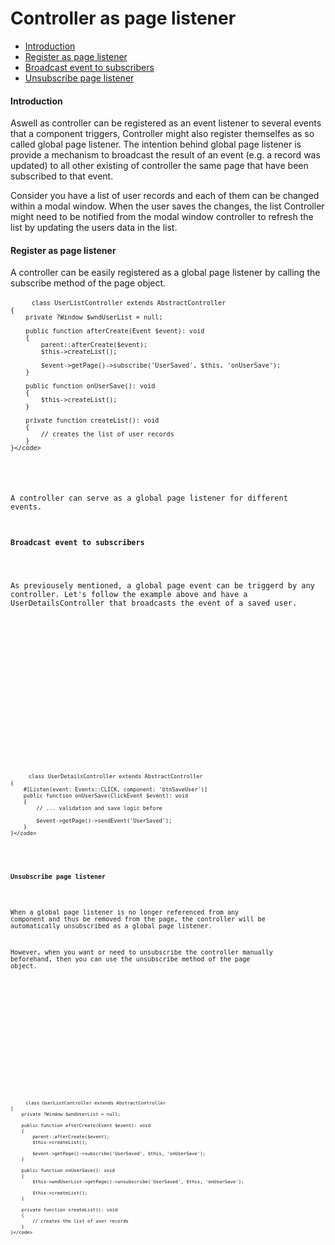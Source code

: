 <h1 class="doc-title">Controller as page listener</h1>

- [Introduction](#introduction)
- [Register as page listener](#register-page-listener)
- [Broadcast event to subscribers](#broadcast-event)
- [Unsubscribe page listener](#unsubscribe-page-listener)

<h4><a id="#introduction">Introduction</a></h4>

Aswell as controller can be registered as an event listener to several events that a component triggers, Controller might also register themselfes as so called global page listener. The intention behind global page listener is provide a mechanism to broadcast the result of an event (e.g. a record was updated) to all other existing of controller the same page that have been subscribed to that event.

Consider you have a list of user records and each of them can be changed within a modal window. When the user saves the changes, the list Controller might need to be notified from the modal window controller to refresh the list by updating the users data in the list.

<h4><a id="#register-page-listener">Register as page listener</a></h4>

A controller can be easily registered as a global page listener by calling the subscribe method of the page object.

<div class="code-header">
	<div class="container-fluid">
		<div class="row">
          <div class="button red"></div>
          <div class="button yellow"></div>
          <div class="button green"></div>
        </div>
    </div>
</div>
<pre class="code-white line-numbers language-php">
	<code class="imp-code language-php"><?php
	namespace App\Controller;
    use Impulse\ImpulseBundle\Controller\AbstractController;
    use Impulse\ImpulseBundle\Execution\Events\Event;
    use Impulse\ImpulseBundle\UI\Components\Window;

    class UserListController extends AbstractController
    {
    	private ?Window $wndUserList = null;
    
    	public function afterCreate(Event $event): void
    	{
        	parent::afterCreate($event);
        	$this->createList();

        	$event->getPage()->subscribe('UserSaved', $this, 'onUserSave');
    	}
        
        public function onUserSave(): void
        {
        	$this->createList();
        }
        
        private function createList(): void
        {
        	// creates the list of user records
        }
	}</code>
</pre>

A controller can serve as a global page listener for different events.

<h4><a id="#broadcast-event">Broadcast event to subscribers</a></h4>

As previousely mentioned, a global page event can be triggerd by any controller. Let's follow the example above and have a UserDetailsController that broadcasts the event of a saved user.

<div class="code-header">
	<div class="container-fluid">
		<div class="row">
          <div class="button red"></div>
          <div class="button yellow"></div>
          <div class="button green"></div>
        </div>
    </div>
</div>
<pre class="code-white line-numbers language-php">
	<code class="imp-code language-php"><?php
	namespace App\Controller;
    use Impulse\ImpulseBundle\Controller\AbstractController;
    use Impulse\ImpulseBundle\Execution\Events\Event;

    class UserDetailsController extends AbstractController
    {       
    	#[Listen(event: Events::CLICK, component: 'btnSaveUser')]
        public function onUserSave(ClickEvent $event): void
        {
        	// ... validation and save logic before
            
        	$event->getPage()->sendEvent('UserSaved');
        }
	}</code>
</pre>

<h4><a id="#unsubscribe-page-listener">Unsubscribe page listener</a></h4>

When a global page listener is no longer referenced from any component and thus be removed from the page, the controller will be automatically unsubscribed as a global page listener. 

However, when you want or need to unsubscribe the controller manually beforehand, then you can use the unsubscribe method of the page object.

<div class="code-header">
	<div class="container-fluid">
		<div class="row">
          <div class="button red"></div>
          <div class="button yellow"></div>
          <div class="button green"></div>
        </div>
    </div>
</div>
<pre class="code-white line-numbers language-php">
	<code class="imp-code language-php"><?php
	namespace App\Controller;
    use Impulse\ImpulseBundle\Controller\AbstractController;
    use Impulse\ImpulseBundle\Execution\Events\Event;
    use Impulse\ImpulseBundle\UI\Components\Window;

    class UserListController extends AbstractController
    {
    	private ?Window $wndUserList = null;
    
    	public function afterCreate(Event $event): void
    	{
        	parent::afterCreate($event);
        	$this->createList();

        	$event->getPage()->subscribe('UserSaved', $this, 'onUserSave');
    	}
        
        public function onUserSave(): void
        {
        	$this->wndUserList->getPage()->unsubscribe('UserSaved', $this, 'onUserSave');
        
        	$this->createList();
        }
        
        private function createList(): void
        {
        	// creates the list of user records
        }
	}</code>
</pre>